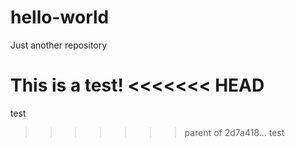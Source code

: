 # hello-world
Just another repository

This is a test!
<<<<<<< HEAD
=======





test
>>>>>>> parent of 2d7a418... test
